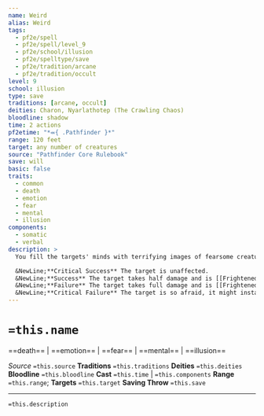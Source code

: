 ```yaml
---
name: Weird
alias: Weird
tags:
  - pf2e/spell
  - pf2e/spell/level_9
  - pf2e/school/illusion
  - pf2e/spelltype/save
  - pf2e/tradition/arcane
  - pf2e/tradition/occult
level: 9
school: illusion
type: save
traditions: [arcane, occult]
deities: Charon, Nyarlathotep (The Crawling Chaos)
bloodline: shadow
time: 2 actions
pf2etime: "*⬺{ .Pathfinder }*"
range: 120 feet
target: any number of creatures
source: "Pathfinder Core Rulebook"
save: will
basic: false
traits:
  - common
  - death
  - emotion
  - fear
  - mental
  - illusion
components:
  - somatic
  - verbal
description: >
  You fill the targets' minds with terrifying images of fearsome creatures, each drawn from the targets' worst fears. Only the targets can see their assailants. Each target takes 16d6 mental damage and must attempt a Will save.

  &NewLine;**Critical Success** The target is unaffected.
  &NewLine;**Success** The target takes half damage and is [[Frightened]] 1.
  &NewLine;**Failure** The target takes full damage and is [[Frightened]] 2.
  &NewLine;**Critical Failure** The target is so afraid, it might instantly die. It must attempt a Fortitude saving throw. If the target succeeds, it takes double damage and is [[Frightened]] 2, and it's also [[Fleeing]] until the end of its next turn unless it critically succeeded. If it fails, it is reduced to 0 Hit Points and dies.
---
```

# `=this.name`
==death== | ==emotion== | ==fear== | ==mental== | ==illusion==

*Source* `=this.source`
**Traditions** `=this.traditions`
**Deities** `=this.deities`
**Bloodline** `=this.bloodline`
**Cast** `=this.time` | `=this.components`
**Range** `=this.range`; **Targets** `=this.target`
**Saving Throw** `=this.save`

***
`=this.description`